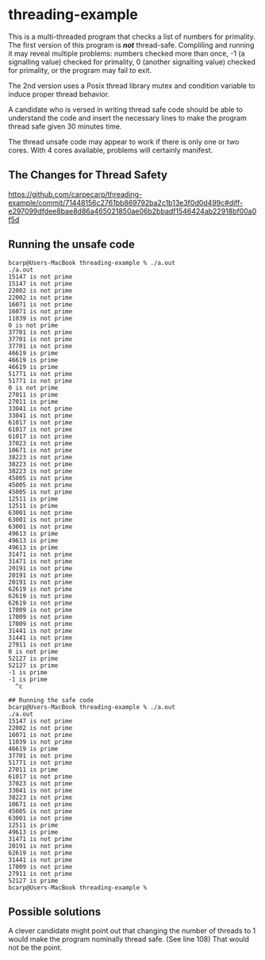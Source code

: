 # threading-example

This is a multi-threaded program that checks a list of numbers for primality. The first version of this program is ***not*** thread-safe. Compliling and running it may reveal multiple problems: numbers checked more than once, -1 (a signalling value) checked for primality, 0 (another signalling value) checked for primality, or the program may fail to exit.

The 2nd version uses a Posix thread library mutex and condition variable to induce proper thread behavior.

A candidate who is versed in writing thread safe code should be able to understand the code and insert the necessary lines to make the program thread safe given 30 minutes time.

The thread unsafe code may appear to work if there is only one or two cores. With 4 cores available, problems will certainly manifest.

## The Changes for Thread Safety

https://github.com/carpecarp/threading-example/commit/71448156c2761bb869792ba2c1b13e3f0d0d499c#diff-e297099dfdee8bae8d86a465021850ae06b2bbadf1546424ab22918bf00a0f5d

## Running the unsafe code
```
bcarp@Users-MacBook threading-example % ./a.out
./a.out
15147 is not prime
15147 is not prime
22002 is not prime
22002 is not prime
16071 is not prime
16071 is not prime
11039 is not prime
0 is not prime
37701 is not prime
37701 is not prime
37701 is not prime
46619 is prime
46619 is prime
46619 is prime
51771 is not prime
51771 is not prime
0 is not prime
27011 is prime
27011 is prime
33041 is not prime
33041 is not prime
61017 is not prime
61017 is not prime
61017 is not prime
37023 is not prime
10671 is not prime
38223 is not prime
38223 is not prime
38223 is not prime
45005 is not prime
45005 is not prime
45005 is not prime
12511 is prime
12511 is prime
63001 is not prime
63001 is not prime
63001 is not prime
49613 is prime
49613 is prime
49613 is prime
31471 is not prime
31471 is not prime
20191 is not prime
20191 is not prime
20191 is not prime
62619 is not prime
62619 is not prime
62619 is not prime
17009 is not prime
17009 is not prime
17009 is not prime
31441 is not prime
31441 is not prime
27911 is not prime
0 is not prime
52127 is prime
52127 is prime
-1 is prime
-1 is prime
  ^c
  ```
 ``` 
## Running the safe code
bcarp@Users-MacBook threading-example % ./a.out
./a.out
15147 is not prime
22002 is not prime
16071 is not prime
11039 is not prime
46619 is prime
37701 is not prime
51771 is not prime
27011 is prime
61017 is not prime
37023 is not prime
33041 is not prime
38223 is not prime
10671 is not prime
45005 is not prime
63001 is not prime
12511 is prime
49613 is prime
31471 is not prime
20191 is not prime
62619 is not prime
31441 is not prime
17009 is not prime
27911 is not prime
52127 is prime
bcarp@Users-MacBook threading-example %
```
## Possible solutions
A clever candidate might point out that changing the number of threads to 1 would make the program nominally thread safe. (See line 108) That would not be the point.
